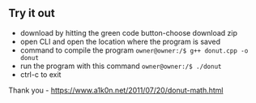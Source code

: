 ## Try it out
* download by hitting the green code button-choose download zip
* open CLI and open the location where the program is saved
* command to compile the program
 `owner@owner:/$ g++ donut.cpp -o donut`
* run the program with this command `owner@owner:/$ ./donut`
* ctrl-c to exit

Thank you - https://www.a1k0n.net/2011/07/20/donut-math.html 

